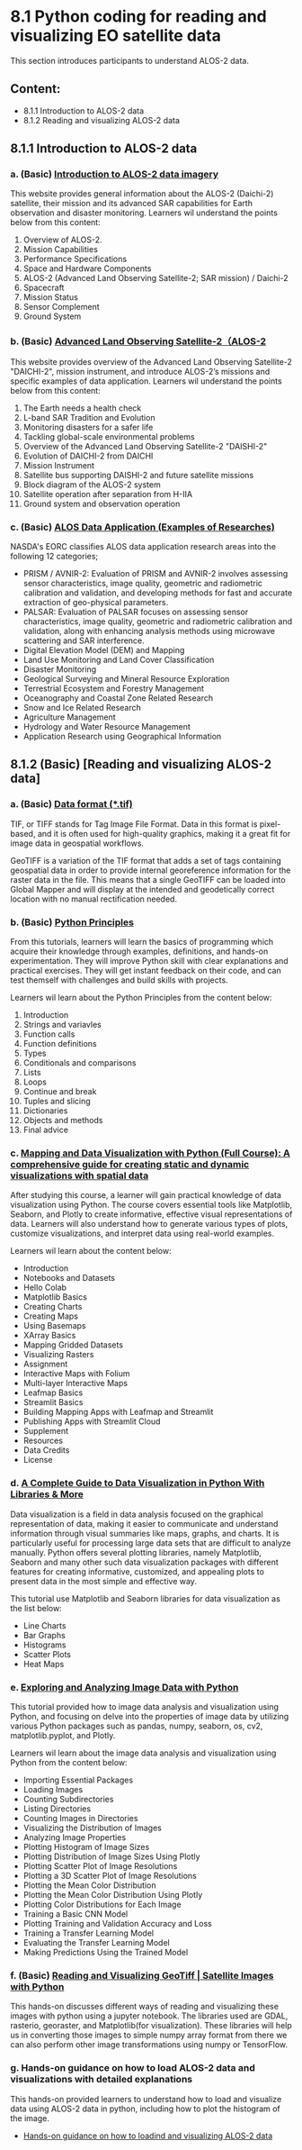 # 8.1 Python coding for reading and visualizing EO satellite data
This section introduces participants to understand ALOS-2 data.

## Content:
- 8.1.1 Introduction to ALOS-2 data 
- 8.1.2 Reading and visualizing ALOS-2 data

## 8.1.1 Introduction to ALOS-2 data
### a. (Basic) [Introduction to ALOS-2 data imagery](https://www.eoportal.org/satellite-missions/alos-2#alos-2-advanced-land-observing-satellite-2-sar-mission--daichi-2)

This website provides general information about the ALOS-2 (Daichi-2) satellite, their mission and its advanced SAR capabilities for Earth observation and disaster monitoring.
Learners wil understand the points below from this content:
1. Overview of ALOS-2.
2. Mission Capabilities
3. Performance Specifications
4. Space and Hardware Components
5. ALOS-2 (Advanced Land Observing Satellite-2; SAR mission) / Daichi-2
6. Spacecraft
7. Mission Status
8. Sensor Complement 
9. Ground System

### b. (Basic) [Advanced Land Observing Satellite-2（ALOS-2](https://global.jaxa.jp/projects/sat/alos2/pdf/daichi2_e.pdf)

This website provides overview of the Advanced Land Observing Satellite-2 "DAICHI-2", mission instrument, and introduce ALOS-2’s missions and specific examples of data application.
Learners wil understand the points below from this content:
1. The Earth needs a health check
2. L-band SAR Tradition and Evolution
3. Monitoring disasters for a safer life
4. Tackling global-scale environmental problems
5. Overview of the Advanced Land Observing Satellite-2 "DAISHI-2"
6. Evolution of DAICHI-2 from DAICHI
7. Mission Instrument
8. Satellite bus supporting DAISHI-2 and future satellite missions
9. Block diagram of the ALOS-2 system
10. Satellite operation after separation from H-IIA
11. Ground system and observation operation

### c. (Basic) [ALOS Data Application (Examples of Researches)](https://www.eorc.jaxa.jp/ALOS/en/gallery/example.htm)

NASDA's EORC classifies ALOS data application research areas into the following 12 categories;

- PRISM / AVNIR-2: Evaluation of PRISM and AVNIR-2 involves assessing sensor characteristics, image quality, geometric and radiometric calibration and validation, and developing methods for fast and accurate extraction of geo-physical parameters.
- PALSAR: Evaluation of PALSAR focuses on assessing sensor characteristics, image quality, geometric and radiometric calibration and validation, along with enhancing analysis methods using microwave scattering and SAR interference.
- Digital Elevation Model (DEM) and Mapping
- Land Use Monitoring and Land Cover Classification
- Disaster Monitoring
- Geological Surveying and Mineral Resource Exploration
- Terrestrial Ecosystem and Forestry Management
- Oceanography and Coastal Zone Related Research
- Snow and Ice Related Research
- Agriculture Management
- Hydrology and Water Resource Management
- Application Research using Geographical Information

## 8.1.2 (Basic) [Reading and visualizing ALOS-2 data]
### a. (Basic) [Data format (*.tif)](https://www.bluemarblegeo.com/blog/about-geotiff-format/#:~:text=TIF%2C%20or%20TIFF%20stands%20for,image%20data%20in%20geospatial%20workflows.)

TIF, or TIFF stands for Tag Image File Format. Data in this format is pixel-based, and it is often used for high-quality graphics, making it a great fit for image data in geospatial workflows. 

GeoTIFF is a variation of the TIF format that adds a set of tags containing geospatial data in order to provide internal georeference information for the raster data in the file. This means that a single GeoTIFF can be loaded into Global Mapper and will display at the intended and geodetically correct location with no manual rectification needed. 

### b. (Basic) [Python Principles](http://pythonprinciples.com/)

From this tutorials, learners will learn the basics of programming which acquire their knowledge through examples, definitions, and hands-on experimentation. They will improve Python skill with clear explanations and practical exercises. They will get instant feedback on their code, and can test themself with challenges and build skills with projects.

Learners wil learn about the Python Principles from the content below:
1. Introduction
2. Strings and variavles
3. Function calls
4. Function definitions
5. Types
6. Conditionals and comparisons
7. Lists
8. Loops
9. Continue and break
10. Tuples and slicing
11. Dictionaries
12. Objects and methods
13. Final advice

### c. [Mapping and Data Visualization with Python (Full Course): A comprehensive guide for creating static and dynamic visualizations with spatial data](https://courses.spatialthoughts.com/python-dataviz.html)

After studying this course, a learner will gain practical knowledge of data visualization using Python. The course covers essential tools like Matplotlib, Seaborn, and Plotly to create informative, effective visual representations of data. Learners will also understand how to generate various types of plots, customize visualizations, and interpret data using real-world examples.

Learners wil learn about the content below:
- Introduction
- Notebooks and Datasets
- Hello Colab
- Matplotlib Basics
- Creating Charts
- Creating Maps
- Using Basemaps
- XArray Basics
- Mapping Gridded Datasets
- Visualizing Rasters
- Assignment
- Interactive Maps with Folium
- Multi-layer Interactive Maps
- Leafmap Basics
- Streamlit Basics
- Building Mapping Apps with Leafmap and Streamlit
- Publishing Apps with Streamlit Cloud
- Supplement
- Resources
- Data Credits
- License

### d. [A Complete Guide to Data Visualization in Python With Libraries & More](https://www.simplilearn.com/tutorials/python-tutorial/data-visualization-in-python)

Data visualization is a field in data analysis focused on the graphical representation of data, making it easier to communicate and understand information through visual summaries like maps, graphs, and charts. It is particularly useful for processing large data sets that are difficult to analyze manually. Python offers several plotting libraries, namely Matplotlib, Seaborn and many other such data visualization packages with different features for creating informative, customized, and appealing plots to present data in the most simple and effective way.

This tutorial use Matplotlib and Seaborn libraries for data visualization as the list below:
- Line Charts
- Bar Graphs
- Histograms
- Scatter Plots
- Heat Maps

### e. [Exploring and Analyzing Image Data with Python](https://medium.com/@sehjadkhoja0/title-exploring-and-analyzing-image-data-with-python-79a7f72f4d2b)

This tutorial provided how to image data analysis and visualization using Python, and focusing on delve into the properties of image data by utilizing various Python packages such as pandas, numpy, seaborn, os, cv2, matplotlib.pyplot, and Plotly.

Learners wil learn about the image data analysis and visualization using Python from the content below:
- Importing Essential Packages
- Loading Images
- Counting Subdirectories
- Listing Directories
- Counting Images in Directories
- Visualizing the Distribution of Images
- Analyzing Image Properties
- Plotting Histogram of Image Sizes
- Plotting Distribution of Image Sizes Using Plotly
- Plotting Scatter Plot of Image Resolutions
- Plotting a 3D Scatter Plot of Image Resolutions
- Plotting the Mean Color Distribution
- Plotting the Mean Color Distribution Using Plotly
- Plotting Color Distributions for Each Image
- Training a Basic CNN Model
- Plotting Training and Validation Accuracy and Loss
- Training a Transfer Learning Model
- Evaluating the Transfer Learning Model
- Making Predictions Using the Trained Model

### f. (Basic) [Reading and Visualizing GeoTiff | Satellite Images with Python](https://towardsdatascience.com/reading-and-visualizing-geotiff-images-with-python-8dcca7a74510)

This hands-on discusses different ways of reading and visualizing these images with python using a jupyter notebook. The libraries used are GDAL, rasterio, georaster, and Matplotlib(for visualization). These libraries will help us in converting those images to simple numpy array format from there we can also perform other image transformations using numpy or TensorFlow.

### g. Hands-on guidance on how to load ALOS-2 data and visualizations with detailed explanations

This hands-on provided learners to understand how to load and visualize data using ALOS-2 data in python, including how to plot the histogram of the image.

- [Hands-on guidance on how to loadind and visualizing ALOS-2 data](code/Loading_and_Visualizing_Alos_2_data.ipynb)